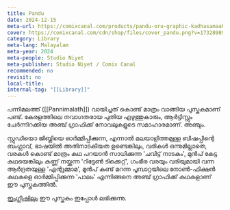 ```yaml
---
title: Pandu
date: 2024-12-15
meta-url: https://comixcanal.com/products/pandu-oru-graphic-kadhasamaahaaram
cover: https://comixcanal.com/cdn/shop/files/cover_pandu.png?v=1732898927&width=713
category: Library
meta-lang: Malayalam
meta-year: 2024
meta-people: Studio Niyet
meta-publisher: Studio Niyet / Comix Canal
recommended: no
revisit: no
local-title: 
internal-tag: "[[Library]]"
---
```

പന്നിമലത്ത് ([[Pannimalath]]) വായിച്ചത് കൊണ്ട് മാത്രം വാങ്ങിയ പുസ്തകമാണ് പണ്ട്. കേരളത്തിലെ നവാഗതരായ പുതിയ എഴുത്തുകാരും, ആർട്ടിസ്റ്റും ചേർന്നിറക്കിയ അഞ്ച് ഗ്രാഫിക്ക് നോവലുകളുടെ സമാഹാരമാണ്. അഞ്ചും.

സ്റ്റുഡിയൊ ജിബ്ലിയെ ഓർമ്മിപ്പിക്കുന്ന, എന്നാൽ മലയാളിത്തമുള്ള ബിഷപ്പിന്റെ ബംഗ്ലാവ്, ഭാഷയിൽ അതിനാടകീയത ഉണ്ടെങ്കിലും, വരികൾ ഒന്നുമില്ലാതെ, വരകൾ കൊണ്ട് മാത്രം കഥ പറയാൻ സാധിക്കുന്ന 'ചവിട്ട് നാടകം', മുൻപ് കേട്ട കഥയെങ്കിലും കണ്ണ് നയ്ക്കുന്ന 'റിട്ടേൺ ടിക്കെറ്റ്', ഗംഭീര വരയും വരിയുമായി വന്ന ആർദ്രതയുള്ള 'എന്റുമ്മാമ', മുൻപ് കണ്ട് മറന്ന പൂമ്പാറ്റയിലെ നോൺ-ഫിക്ഷൻ കഥകളെ ഓർമ്മിപ്പിക്കുന്ന 'പാലം' എന്നിങ്ങനെ അഞ്ച് ഗ്രാഫിക്ക് കഥകളാണ് ഈ പുസ്തകത്തിൽ.

[ഇംഗ്ലീഷിലും](https://comixcanal.com/products/pandu-graphic-narratives-from-kerala) ഈ പുസ്തകം ഇപ്പോൾ ലഭിക്കുന്നു.